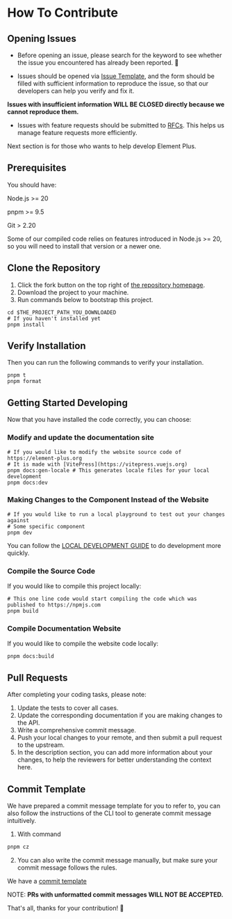 # How To Contribute

## Opening Issues

- Before opening an issue, please search for the keyword to see whether the issue you encountered has already been reported. :pray:

- Issues should be opened via [Issue Template](https://issue.element-plus.org/), and the form should be filled with sufficient information to reproduce the issue, so that our developers can help you verify and fix it.

**Issues with insufficient information WILL BE CLOSED directly because we cannot reproduce them.**

- Issues with feature requests should be submitted to [RFCs](https://github.com/element-plus/rfcs/issues). This helps us manage feature requests more efficiently.

Next section is for those who wants to help develop Element Plus.

## Prerequisites

You should have:

Node.js >= 20

pnpm >= 9.5

Git > 2.20

Some of our compiled code relies on features introduced in Node.js >= 20, so you will need to install that version or a newer one.

## Clone the Repository

1. Click the fork button on the top right of [the repository homepage](https://github.com/element-plus/element-plus).
2. Download the project to your machine.
3. Run commands below to bootstrap this project.

```shell
cd $THE_PROJECT_PATH_YOU_DOWNLOADED
# If you haven't installed yet
pnpm install
```

## Verify Installation

Then you can run the following commands to verify your installation.

```shell
pnpm t
pnpm format
```

## Getting Started Developing

Now that you have installed the code correctly, you can choose:

### Modify and update the documentation site

```shell
# If you would like to modify the website source code of https://element-plus.org
# It is made with [VitePress](https://vitepress.vuejs.org)
pnpm docs:gen-locale # This generates locale files for your local development
pnpm docs:dev
```

### Making Changes to the Component Instead of the Website

```shell
# If you would like to run a local playground to test out your changes against
# Some specific component
pnpm dev
```

You can follow the [LOCAL DEVELOPMENT GUIDE](https://element-plus.org/en-US/guide/dev-guide.html) to do development more quickly.

### Compile the Source Code

If you would like to compile this project locally:

```shell
# This one line code would start compiling the code which was published to https://npmjs.com
pnpm build
```

### Compile Documentation Website

If you would like to compile the website code locally:

```shell
pnpm docs:build
```

## Pull Requests

After completing your coding tasks, please note:

1. Update the tests to cover all cases.
2. Update the corresponding documentation if you are making changes to the API.
3. Write a comprehensive commit message.
4. Push your local changes to your remote, and then submit a pull request to the upstream.
5. In the description section, you can add more information about your changes, to help the reviewers for better
   understanding the context here.

## Commit Template

We have prepared a commit message template for you to refer to, you can also follow the instructions of the CLI tool to generate
commit message intuitively.

1. With command

```bash
pnpm cz
```

2. You can also write the commit message manually, but make sure your
   commit message follows the rules.

We have a [commit template](https://element-plus.org/en-US/guide/commit-examples.html)

NOTE:
**PRs with unformatted commit messages WILL NOT BE ACCEPTED.**

That's all, thanks for your contribution! 🤩
